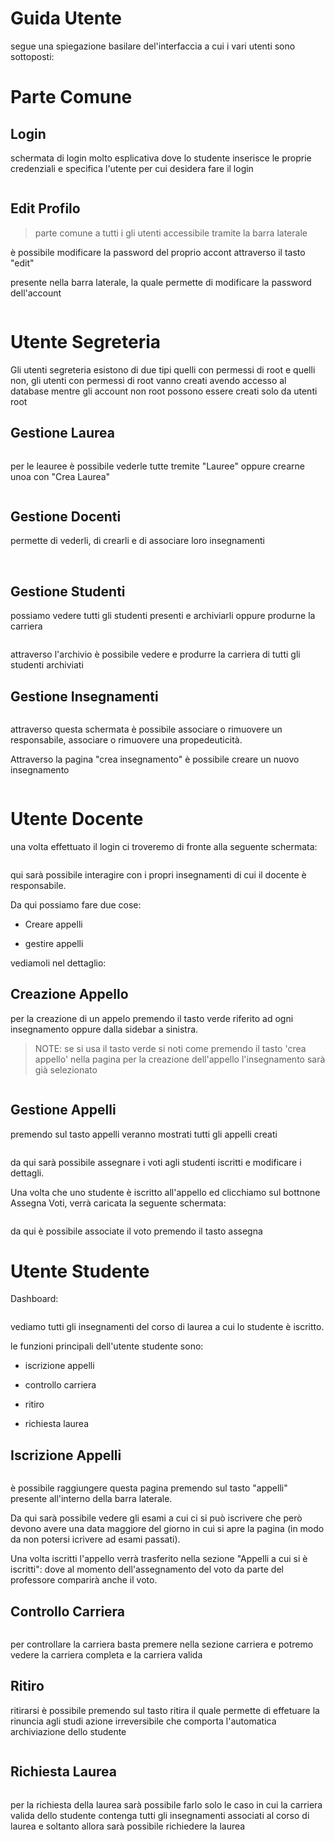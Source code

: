# Guida Utente

segue una spiegazione basilare  del'interfaccia a cui i vari utenti sono sottoposti:

# Parte Comune

## Login

schermata di login molto esplicativa dove lo studente inserisce le proprie credenziali  e specifica l'utente per cui desidera fare il login

<img src="file:///C:/Users/Martino/Desktop/guidautente/1.png" title="" alt="" data-align="center">

## Edit Profilo

> parte comune a tutti i gli utenti accessibile tramite la barra laterale

è possibile modificare la password del proprio accont attraverso il tasto "edit"

presente nella barra laterale, la quale permette di modificare la password dell'account

<img src="file:///C:/Users/Martino/Desktop/guidautente/3.png" title="" alt="" data-align="center">

# Utente Segreteria

Gli utenti segreteria esistono di due tipi quelli con permessi di root e quelli non, gli utenti con permessi di root vanno creati avendo accesso al database mentre gli  account non root possono essere creati solo da utenti root

## Gestione Laurea

<img src="file:///C:/Users/Martino/Desktop/guidautente/segreteria/1.png" title="" alt="" data-align="center">

per le leauree è possibile vederle tutte tremite "Lauree" oppure crearne unoa con "Crea Laurea"

<img src="file:///C:/Users/Martino/Desktop/guidautente/segreteria/2.png" title="" alt="" data-align="center">

## Gestione Docenti

permette di vederli, di crearli e di associare loro insegnamenti

<img src="file:///C:/Users/Martino/Desktop/guidautente/segreteria/3.png" title="" alt="" data-align="center">

<img src="file:///C:/Users/Martino/Desktop/guidautente/segreteria/4.png" title="" alt="" data-align="center">

<img src="file:///C:/Users/Martino/Desktop/guidautente/segreteria/8.png" title="" alt="" data-align="center">

## Gestione Studenti

possiamo vedere tutti gli studenti presenti  e archiviarli oppure produrne la  carriera<img src="file:///C:/Users/Martino/Desktop/guidautente/segreteria/5.png" title="" alt="" data-align="center">

<img src="file:///C:/Users/Martino/Desktop/guidautente/segreteria/9.png" title="" alt="" data-align="center">

attraverso l'archivio è possibile  vedere e produrre la carriera di tutti gli studenti archiviati

## Gestione Insegnamenti

<img src="file:///C:/Users/Martino/Desktop/guidautente/segreteria/6.png" title="" alt="" data-align="center">

attraverso questa schermata è possibile associare o rimuovere un responsabile, associare o rimuovere una propedeuticità.

Attraverso la pagina "crea insegnamento" è possibile  creare un nuovo insegnamento 

<img src="file:///C:/Users/Martino/Desktop/guidautente/segreteria/7.png" title="" alt="" data-align="center">

# Utente Docente

una volta effettuato il login ci troveremo di fronte alla seguente schermata:

<img src="file:///C:/Users/Martino/Desktop/guidautente/docente/1.png" title="" alt="" data-align="center">

qui sarà possibile interagire con i propri insegnamenti di cui il docente è responsabile. 

Da qui possiamo fare due cose:

* Creare appelli

* gestire appelli 

vediamoli nel dettaglio:

## Creazione Appello

per la creazione di un appelo premendo il tasto verde riferito ad ogni  insegnamento oppure dalla sidebar a sinistra. 

> NOTE: se si usa il tasto verde si noti come premendo il tasto 'crea appello' nella pagina per la creazione dell'appello l'insegnamento sarà già selezionato

<img src="file:///C:/Users/Martino/Desktop/guidautente/docente/2.png" title="" alt="" data-align="center">

## Gestione Appelli

premendo sul tasto appelli veranno mostrati tutti gli appelli creati

<img src="file:///C:/Users/Martino/Desktop/guidautente/docente/3.png" title="" alt="" data-align="center">

da qui sarà possibile assegnare i voti agli studenti iscritti e modificare i dettagli.

Una volta che uno studente è iscritto all'appello ed clicchiamo sul bottnone Assegna Voti, verrà caricata la seguente schermata:

<img src="file:///C:/Users/Martino/Desktop/guidautente/docente/4.png" title="" alt="" data-align="center">

da qui è possibile associate il  voto premendo il tasto assegna

# Utente Studente

Dashboard:

<img src="file:///C:/Users/Martino/Desktop/guidautente/studente/1.png" title="" alt="" data-align="center">

vediamo tutti gli insegnamenti del corso di laurea a cui lo studente è iscritto.

le funzioni principali dell'utente studente sono: 

* iscrizione appelli  

* controllo carriera

* ritiro

* richiesta laurea 

## Iscrizione Appelli

<img src="file:///C:/Users/Martino/Desktop/guidautente/studente/2.png" title="" alt="" data-align="center">

è possibile raggiungere questa pagina premendo sul tasto "appelli" presente all'interno della barra laterale.

Da qui sarà possibile vedere gli esami a cui ci si può iscrivere  che però devono avere una data maggiore del giorno in cui si apre la pagina (in modo da non potersi icrivere ad esami passati).

Una volta iscritti l'appello verrà trasferito nella sezione "Appelli a cui si è iscritti": dove al momento dell'assegnamento del voto da parte del professore comparirà anche il voto.

## Controllo Carriera

<img src="file:///C:/Users/Martino/Desktop/guidautente/studente/3.png" title="" alt="" data-align="center">

per controllare la carriera basta premere nella sezione carriera e potremo vedere  la carriera completa e la carriera valida

## Ritiro

ritirarsi è possibile premendo sul tasto ritira il quale permette di effetuare la rinuncia agli studi azione irreversibile che comporta l'automatica archiviazione dello studente 

<img src="file:///C:/Users/Martino/Desktop/guidautente/studente/4.png" title="" alt="" data-align="center">

## Richiesta Laurea

<img src="file:///C:/Users/Martino/Desktop/guidautente/studente/5.png" title="" alt="" data-align="center">

 per la richiesta della laurea sarà possibile farlo solo le caso in cui la carriera valida dello studente contenga tutti gli insegnamenti associati al corso di laurea e soltanto allora sarà possibile richiedere la laurea
